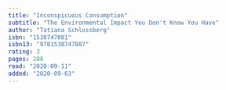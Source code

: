 ```yaml
---
title: "Inconspicuous Consumption"
subtitle: "The Environmental Impact You Don't Know You Have"
author: "Tatiana Schlossberg"
isbn: "1538747081"
isbn13: "9781538747087"
rating: 3
pages: 288
read: "2020-09-11"
added: "2020-09-03"
---
```


